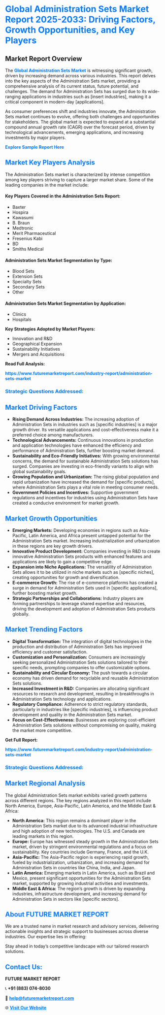 <h1 style="color: #007BFF;">Global Administration Sets Market Report 2025-2033: Driving Factors, Growth Opportunities, and Key Players</h1>

<section id="overview">
<h2>Market Report Overview</h2>
<p>The <a href="https://www.futuremarketreport.com/industry-report/administration-sets-market" style="color: #007BFF; text-decoration: none;"><strong>Global Administration Sets Market</strong></a> is witnessing significant growth, driven by increasing demand across various industries. This report delves into the key aspects of the Administration Sets market, providing a comprehensive analysis of its current status, future potential, and challenges. The demand for Administration Sets has surged due to its wide-ranging applications in industries such as [insert industries], making it a critical component in modern-day [applications].</p>
<p>As consumer preferences shift and industries innovate, the Administration Sets market continues to evolve, offering both challenges and opportunities for stakeholders. The global market is expected to expand at a substantial compound annual growth rate (CAGR) over the forecast period, driven by technological advancements, emerging applications, and increasing investments by major players.</p>
</section>

<section id="overview">
<p><a href="https://www.futuremarketreport.com/request-sample/reportId=115026" style="color: #007BFF; text-decoration: none;"><strong>Explore Sample Report Here</strong></a></p>
</section>

<section id="key-players">
<h2 style="color: #007BFF;">Market Key Players Analysis</h2>
<p>The Administration Sets market is characterized by intense competition among key players striving to capture a larger market share. Some of the leading companies in the market include:</p>
<h4>Key Players Covered in the Administration Sets Report:</h4>
<ul><li>Baxter</li><li>Hospira</li><li>Kawasumi</li><li>B. Braun</li><li>Medtronic</li><li>Merit Pharmaceutical</li><li>Fresenius Kabi</li><li>BD</li><li>Smiths Medical</li></ul>
<h4>Administration Sets Market Segmentation by Type:</h4>
<ul><li>Blood Sets</li><li>Extension Sets</li><li>Specialty Sets</li><li>Secondary Sets</li><li>Other</li></ul>

<h4>Administration Sets Market Segmentation by Application:</h4>
<ul><li>Clinics</li><li>Hospitals</li></ul>
<p><strong>Key Strategies Adopted by Market Players:</strong></p>
<ul>
<li>Innovation and R&D</li>
<li>Geographical Expansion</li>
<li>Sustainability Initiatives</li>
<li>Mergers and Acquisitions</li>
</ul>
</section>

<section>
<p><strong>Read Full Analysis: </strong></p><a href="https://www.futuremarketreport.com/industry-report/administration-sets-market" style="color: #007BFF; text-decoration: none;"><strong>https://www.futuremarketreport.com/industry-report/administration-sets-market</strong></a>
<h3 style="color: #007BFF;">Strategic Questions Addressed:</h3>
</section>

<section id="driving-factors">
<h2 style="color: #007BFF;">Market Driving Factors</h2>
<ul>
<li><strong>Rising Demand Across Industries:</strong> The increasing adoption of Administration Sets in industries such as [specific industries] is a major growth driver. Its versatile applications and cost-effectiveness make it a preferred choice among manufacturers.</li>
<li><strong>Technological Advancements:</strong> Continuous innovations in production and application technologies have enhanced the efficiency and performance of Administration Sets, further boosting market demand.</li>
<li><strong>Sustainability and Eco-Friendly Initiatives:</strong> With growing environmental concerns, the demand for sustainable Administration Sets solutions has surged. Companies are investing in eco-friendly variants to align with global sustainability goals.</li>
<li><strong>Growing Population and Urbanization:</strong> The rising global population and rapid urbanization have increased the demand for [specific products], where Administration Sets plays a vital role in meeting consumer needs.</li>
<li><strong>Government Policies and Incentives:</strong> Supportive government regulations and incentives for industries using Administration Sets have created a conducive environment for market growth.</li>
</ul>
</section>

<section id="growth-opportunities">
<h2 style="color: #007BFF;">Market Growth Opportunities</h2>
<ul>
<li><strong>Emerging Markets:</strong> Developing economies in regions such as Asia-Pacific, Latin America, and Africa present untapped potential for the Administration Sets market. Increasing industrialization and urbanization in these regions are key growth drivers.</li>
<li><strong>Innovative Product Development:</strong> Companies investing in R&D to create innovative Administration Sets products with enhanced features and applications are likely to gain a competitive edge.</li>
<li><strong>Expansion into Niche Applications:</strong> The versatility of Administration Sets allows it to be utilized in niche markets such as [specific niches], creating opportunities for growth and diversification.</li>
<li><strong>E-commerce Growth:</strong> The rise of e-commerce platforms has created a surge in demand for Administration Sets used in [specific applications], further boosting market growth.</li>
<li><strong>Strategic Partnerships and Collaborations:</strong> Industry players are forming partnerships to leverage shared expertise and resources, driving the development and adoption of Administration Sets products globally.</li>
</ul>
</section>

<section id="trending-factors">
<h2 style="color: #007BFF;">Market Trending Factors</h2>
<ul>
<li><strong>Digital Transformation:</strong> The integration of digital technologies in the production and distribution of Administration Sets has improved efficiency and customer satisfaction.</li>
<li><strong>Customization and Personalization:</strong> Consumers are increasingly seeking personalized Administration Sets solutions tailored to their specific needs, prompting companies to offer customizable options.</li>
<li><strong>Sustainability and Circular Economy:</strong> The push towards a circular economy has driven demand for recyclable and reusable Administration Sets solutions.</li>
<li><strong>Increased Investment in R&D:</strong> Companies are allocating significant resources to research and development, resulting in breakthroughs in Administration Sets technology and applications.</li>
<li><strong>Regulatory Compliance:</strong> Adherence to strict regulatory standards, particularly in industries like [specific industries], is influencing product development and quality in the Administration Sets market.</li>
<li><strong>Focus on Cost-Effectiveness:</strong> Businesses are exploring cost-efficient Administration Sets solutions without compromising on quality, making the market more competitive.</li>
</ul>
</section>

<section>
<p><strong>Get Full Report: </strong></p><a href="https://www.futuremarketreport.com/industry-report/administration-sets-market" style="color: #007BFF; text-decoration: none;"><strong>https://www.futuremarketreport.com/industry-report/administration-sets-market</strong></a>
<h3 style="color: #007BFF;">Strategic Questions Addressed:</h3>
</section>


<section id="regional-analysis">
<h2 style="color: #007BFF;">Market Regional Analysis</h2>
<p>The global Administration Sets market exhibits varied growth patterns across different regions. The key regions analyzed in this report include North America, Europe, Asia-Pacific, Latin America, and the Middle East & Africa:</p>
<ul>
<li><strong>North America:</strong> This region remains a dominant player in the Administration Sets market due to its advanced industrial infrastructure and high adoption of new technologies. The U.S. and Canada are leading markets in this region.</li>
<li><strong>Europe:</strong> Europe has witnessed steady growth in the Administration Sets market, driven by stringent environmental regulations and a focus on sustainability. Key countries include Germany, France, and the U.K.</li>
<li><strong>Asia-Pacific:</strong> The Asia-Pacific region is experiencing rapid growth, fueled by industrialization, urbanization, and increasing demand for Administration Sets in countries like China, India, and Japan.</li>
<li><strong>Latin America:</strong> Emerging markets in Latin America, such as Brazil and Mexico, present significant opportunities for the Administration Sets market, supported by growing industrial activities and investments.</li>
<li><strong>Middle East & Africa:</strong> The region’s growth is driven by expanding industries, infrastructure development, and increasing demand for Administration Sets in sectors like [specific sectors].</li>
</ul>
</section>

<footer>
<h2 style="color: #007BFF;">About FUTURE MARKET REPORT</h2>
<p>We are a trusted name in market research and advisory services, delivering actionable insights and strategic support to businesses across diverse industries. Our expertise lies in offering:</p>

<p>Stay ahead in today’s competitive landscape with our tailored research solutions.</p>

<h2 style="color: #007BFF;">Contact Us:</h2>
<p><strong>FUTURE MARKET REPORT</strong></p>
<p>📞 <strong>+91 (883) 074-8030</strong></p>
<p>📧 <strong><a href="mailto:help@futuremarketreport.com" style="color: #007BFF;">help@futuremarketreport.com</a></strong></p>
<p>🌐 <strong><a href="https://www.futuremarketreport.com/" style="color: #007BFF;">Visit Our Website</a></strong></p>
</footer>